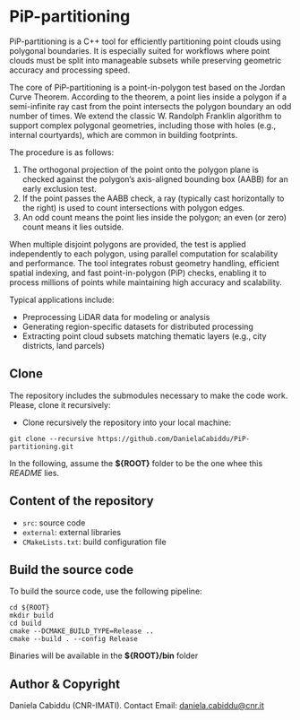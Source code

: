 # PiP-partitioning

PiP-partitioning is a C++ tool for efficiently partitioning point clouds using polygonal boundaries.
It is especially suited for workflows where point clouds must be split into manageable subsets while preserving geometric accuracy and processing speed.

The core of PiP-partitioning is a point-in-polygon test based on the Jordan Curve Theorem. According to the theorem, a point lies inside a polygon if a semi-infinite ray cast from the point intersects the polygon boundary an odd number of times. We extend the classic W. Randolph Franklin algorithm to support complex polygonal geometries, including those with holes (e.g., internal courtyards), which are common in building footprints.

The procedure is as follows:

1. The orthogonal projection of the point onto the polygon plane is checked against the polygon’s axis-aligned bounding box (AABB) for an early exclusion test.
2. If the point passes the AABB check, a ray (typically cast horizontally to the right) is used to count intersections with polygon edges.
3. An odd count means the point lies inside the polygon; an even (or zero) count means it lies outside.

When multiple disjoint polygons are provided, the test is applied independently to each polygon, using parallel computation for scalability and performance.
The tool integrates robust geometry handling, efficient spatial indexing, and fast point-in-polygon (PiP) checks, enabling it to process millions of points while maintaining high accuracy and scalability.

Typical applications include:

- Preprocessing LiDAR data for modeling or analysis
- Generating region-specific datasets for distributed processing
- Extracting point cloud subsets matching thematic layers (e.g., city districts, land parcels)

## Clone
The repository includes the submodules necessary to make the code work. Please, clone it recursively:

- Clone recursively the repository into your local machine:
```
git clone --recursive https://github.com/DanielaCabiddu/PiP-partitioning.git
```

In the following, assume the **${ROOT}** folder to be the one whee this *README* lies.

## Content of the repository
- `src`: source code 
- `external`: external libraries
- `CMakeLists.txt`: build configuration file


## Build the source code
To build the source code, use the following pipeline:

```
cd ${ROOT}
mkdir build
cd build
cmake --DCMAKE_BUILD_TYPE=Release ..
cmake --build . --config Release
```

Binaries will be available in the **${ROOT}/bin** folder

## Author & Copyright
Daniela Cabiddu (CNR-IMATI). Contact Email: daniela.cabiddu@cnr.it
